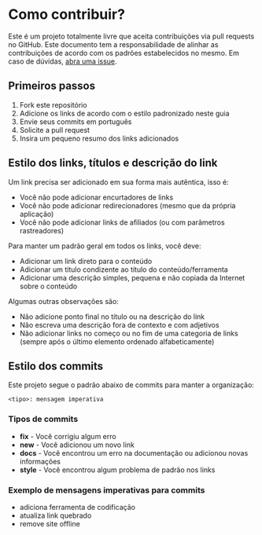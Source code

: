 # Como contribuir?
Este é um projeto totalmente livre que aceita contribuições via pull requests no GitHub. Este documento tem a responsabilidade de alinhar as contribuições de acordo com os padrões estabelecidos no mesmo. Em caso de dúvidas, [abra uma issue](https://github.com/gdcmarinho/links-uteis/issues/new).

## Primeiros passos
1. Fork este repositório
2. Adicione os links de acordo com o estilo padronizado neste guia
3. Envie seus commits em português
4. Solicite a pull request
5. Insira um pequeno resumo dos links adicionados

## Estilo dos links, títulos e descrição do link
Um link precisa ser adicionado em sua forma mais autêntica, isso é:
- Você não pode adicionar encurtadores de links
- Você não pode adicionar redirecionadores (mesmo que da própria aplicação)
- Você não pode adicionar links de afiliados (ou com parâmetros rastreadores)

Para manter um padrão geral em todos os links, você deve:
- Adicionar um link direto para o conteúdo
- Adicionar um título condizente ao título do conteúdo/ferramenta
- Adicionar uma descrição simples, pequena e não copiada da Internet sobre o conteúdo

Algumas outras observações são:
- Não adicione ponto final no título ou na descrição do link
- Não escreva uma descrição fora de contexto e com adjetivos
- Não adicionar links no começo ou no fim de uma categoria de links (sempre após o último elemento ordenado alfabeticamente)

## Estilo dos commits
Este projeto segue o padrão abaixo de commits para manter a organização:

`<tipo>: mensagem imperativa`
### Tipos de commits
- **fix** - Você corrigiu algum erro
- **new** - Você adicionou um novo link
- **docs** - Você encontrou um erro na documentação ou adicionou novas informações
- **style** - Você encontrou algum problema de padrão nos links

### Exemplo de mensagens imperativas para commits
- adiciona ferramenta de codificação
- atualiza link quebrado
- remove site offline
